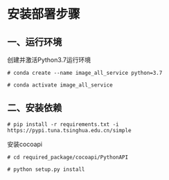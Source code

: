 # 安装部署步骤
## 一、运行环境
创建并激活Python3.7运行环境

`# conda create --name image_all_service python=3.7`

`# conda activate image_all_service`

## 二、安装依赖
`# pip install -r requirements.txt -i https://pypi.tuna.tsinghua.edu.cn/simple`

安装cocoapi

`# cd required_package/cocoapi/PythonAPI`

`# python setup.py install`